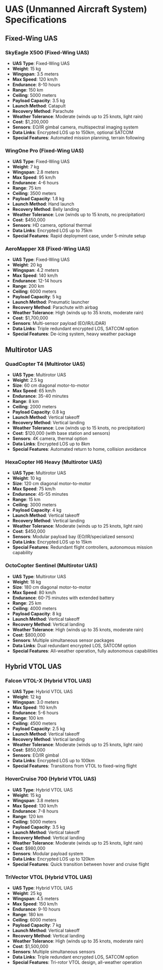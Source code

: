 # UAS (Unmanned Aircraft System) Specifications

## Fixed-Wing UAS

### SkyEagle X500 (Fixed-Wing UAS)
- **UAS Type**: Fixed-Wing UAS
- **Weight**: 15 kg
- **Wingspan**: 3.5 meters
- **Max Speed**: 120 km/h
- **Endurance**: 8-10 hours
- **Range**: 150 km
- **Ceiling**: 5000 meters
- **Payload Capacity**: 3.5 kg
- **Launch Method**: Catapult
- **Recovery Method**: Parachute
- **Weather Tolerance**: Moderate (winds up to 25 knots, light rain)
- **Cost**: $1,200,000
- **Sensors**: EO/IR gimbal camera, multispectral imaging system
- **Data Links**: Encrypted LOS up to 150km, optional SATCOM
- **Special Features**: Automated mission planning, terrain following

### WingOne Pro (Fixed-Wing UAS)
- **UAS Type**: Fixed-Wing UAS
- **Weight**: 7 kg
- **Wingspan**: 2.8 meters
- **Max Speed**: 95 km/h
- **Endurance**: 4-6 hours
- **Range**: 75 km
- **Ceiling**: 3500 meters
- **Payload Capacity**: 1.8 kg
- **Launch Method**: Hand launch
- **Recovery Method**: Belly landing
- **Weather Tolerance**: Low (winds up to 15 knots, no precipitation)
- **Cost**: $450,000
- **Sensors**: HD camera, optional thermal
- **Data Links**: Encrypted LOS up to 75km
- **Special Features**: Rapid deployment case, under 5-minute setup

### AeroMapper X8 (Fixed-Wing UAS)
- **UAS Type**: Fixed-Wing UAS
- **Weight**: 20 kg
- **Wingspan**: 4.2 meters
- **Max Speed**: 140 km/h
- **Endurance**: 12-14 hours
- **Range**: 200 km
- **Ceiling**: 6000 meters
- **Payload Capacity**: 5 kg
- **Launch Method**: Pneumatic launcher
- **Recovery Method**: Parachute with airbag
- **Weather Tolerance**: High (winds up to 35 knots, moderate rain)
- **Cost**: $1,700,000
- **Sensors**: Multi-sensor payload (EO/IR/LiDAR)
- **Data Links**: Triple redundant encrypted LOS, SATCOM option
- **Special Features**: De-icing system, heavy weather package

## Multirotor UAS

### QuadCopter T4 (Multirotor UAS)
- **UAS Type**: Multirotor UAS
- **Weight**: 2.5 kg
- **Size**: 60 cm diagonal motor-to-motor
- **Max Speed**: 65 km/h
- **Endurance**: 35-40 minutes
- **Range**: 8 km
- **Ceiling**: 2000 meters
- **Payload Capacity**: 0.8 kg
- **Launch Method**: Vertical takeoff
- **Recovery Method**: Vertical landing
- **Weather Tolerance**: Low (winds up to 15 knots, no precipitation)
- **Cost**: $120,000 (with base station and sensors)
- **Sensors**: 4K camera, thermal option
- **Data Links**: Encrypted LOS up to 8km
- **Special Features**: Automated return to home, collision avoidance

### HexaCopter H6 Heavy (Multirotor UAS)
- **UAS Type**: Multirotor UAS
- **Weight**: 10 kg
- **Size**: 120 cm diagonal motor-to-motor
- **Max Speed**: 75 km/h
- **Endurance**: 45-55 minutes
- **Range**: 15 km
- **Ceiling**: 3000 meters
- **Payload Capacity**: 4 kg
- **Launch Method**: Vertical takeoff
- **Recovery Method**: Vertical landing
- **Weather Tolerance**: Moderate (winds up to 25 knots, light rain)
- **Cost**: $450,000
- **Sensors**: Modular payload bay (EO/IR/specialized sensors)
- **Data Links**: Encrypted LOS up to 15km
- **Special Features**: Redundant flight controllers, autonomous mission capability

### OctoCopter Sentinel (Multirotor UAS)
- **UAS Type**: Multirotor UAS
- **Weight**: 18 kg
- **Size**: 180 cm diagonal motor-to-motor
- **Max Speed**: 80 km/h
- **Endurance**: 60-75 minutes with extended battery
- **Range**: 25 km
- **Ceiling**: 4000 meters
- **Payload Capacity**: 8 kg
- **Launch Method**: Vertical takeoff
- **Recovery Method**: Vertical landing
- **Weather Tolerance**: High (winds up to 35 knots, moderate rain)
- **Cost**: $800,000
- **Sensors**: Multiple simultaneous sensor packages
- **Data Links**: Dual redundant encrypted LOS, SATCOM option
- **Special Features**: All-weather operation, fully autonomous capabilities

## Hybrid VTOL UAS

### Falcon VTOL-X (Hybrid VTOL UAS)
- **UAS Type**: Hybrid VTOL UAS
- **Weight**: 12 kg
- **Wingspan**: 3.0 meters
- **Max Speed**: 110 km/h
- **Endurance**: 5-6 hours
- **Range**: 100 km
- **Ceiling**: 4500 meters
- **Payload Capacity**: 2.5 kg
- **Launch Method**: Vertical takeoff
- **Recovery Method**: Vertical landing
- **Weather Tolerance**: Moderate (winds up to 25 knots, light rain)
- **Cost**: $850,000
- **Sensors**: EO/IR gimbal
- **Data Links**: Encrypted LOS up to 100km
- **Special Features**: Transitions from VTOL to fixed-wing flight

### HoverCruise 700 (Hybrid VTOL UAS)
- **UAS Type**: Hybrid VTOL UAS
- **Weight**: 15 kg
- **Wingspan**: 3.8 meters
- **Max Speed**: 130 km/h
- **Endurance**: 7-8 hours
- **Range**: 120 km
- **Ceiling**: 5000 meters
- **Payload Capacity**: 3.5 kg
- **Launch Method**: Vertical takeoff
- **Recovery Method**: Vertical landing
- **Weather Tolerance**: Moderate (winds up to 25 knots, light rain)
- **Cost**: $980,000
- **Sensors**: Modular payload system
- **Data Links**: Encrypted LOS up to 120km
- **Special Features**: Quick transition between hover and cruise flight

### TriVector VTOL (Hybrid VTOL UAS)
- **UAS Type**: Hybrid VTOL UAS
- **Weight**: 25 kg
- **Wingspan**: 4.5 meters
- **Max Speed**: 150 km/h
- **Endurance**: 9-10 hours
- **Range**: 180 km
- **Ceiling**: 6000 meters
- **Payload Capacity**: 7 kg
- **Launch Method**: Vertical takeoff
- **Recovery Method**: Vertical landing
- **Weather Tolerance**: High (winds up to 35 knots, moderate rain)
- **Cost**: $1,500,000
- **Sensors**: Multiple simultaneous sensors
- **Data Links**: Triple redundant encrypted LOS, SATCOM option
- **Special Features**: Tri-rotor VTOL design, all-weather operation
